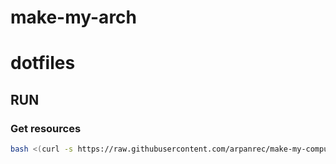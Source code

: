 # make-my-arch
# dotfiles

## RUN

### Get resources
```bash
bash <(curl -s https://raw.githubusercontent.com/arpanrec/make-my-computer/user-apps/install_local_apps.sh)
```
